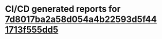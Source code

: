 # CI/CD generated reports for [7d8017ba2a58d054a4b22593d5f441713f555dd5](https://github.com/hydephp/develop/commit/7d8017ba2a58d054a4b22593d5f441713f555dd5)
